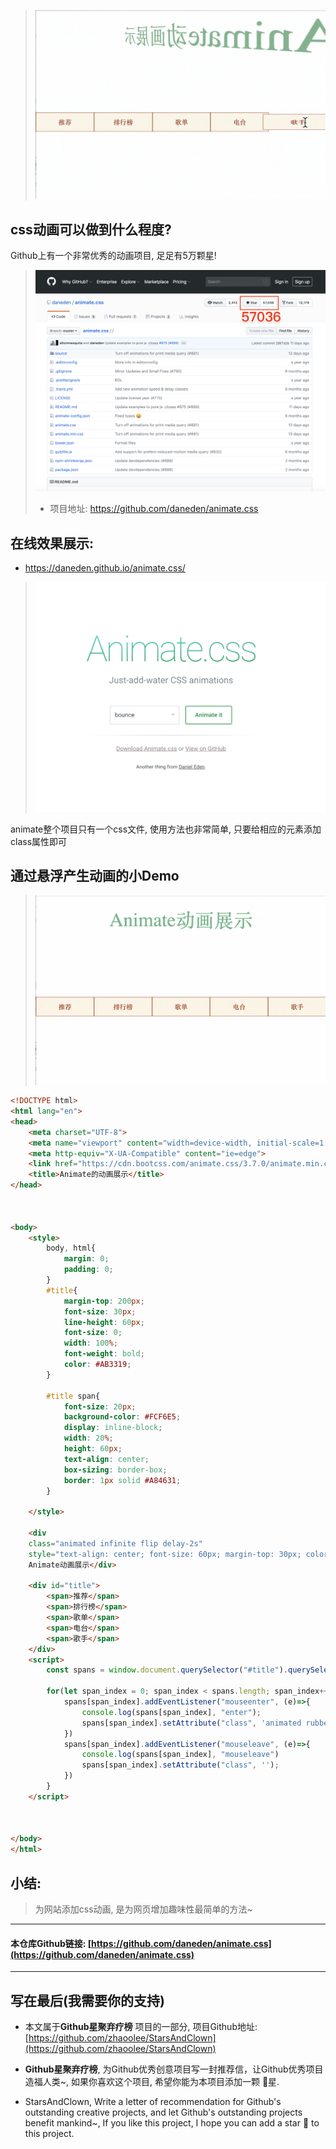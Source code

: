 > ![](https://raw.githubusercontent.com/zhaoolee/GraphBed/master/StarsAndClown/8b212b54662e4b00a3083e7e2dd12c9c.png)

## css动画可以做到什么程度?

Github上有一个非常优秀的动画项目, 足足有5万颗星!
> ![](https://raw.githubusercontent.com/zhaoolee/GraphBed/master/StarsAndClown/d00ef5b9862d41a990f24851226ab736.png)
> - 项目地址: https://github.com/daneden/animate.css



## 在线效果展示:
-  https://daneden.github.io/animate.css/
> ![](https://raw.githubusercontent.com/zhaoolee/GraphBed/master/StarsAndClown/fe5dd53fb0d64757b890aaea4612ee44.png)

animate整个项目只有一个css文件, 使用方法也非常简单, 只要给相应的元素添加class属性即可
## 通过悬浮产生动画的小Demo
> ![](https://raw.githubusercontent.com/zhaoolee/GraphBed/master/StarsAndClown/c6149ffd36624056829c0ea2dd9afd10.gif)


```html
<!DOCTYPE html>
<html lang="en">
<head>
    <meta charset="UTF-8">
    <meta name="viewport" content="width=device-width, initial-scale=1.0">
    <meta http-equiv="X-UA-Compatible" content="ie=edge">
    <link href="https://cdn.bootcss.com/animate.css/3.7.0/animate.min.css" rel="stylesheet">
    <title>Animate的动画展示</title>
</head>



<body>
    <style>
        body, html{
            margin: 0;
            padding: 0;
        }
        #title{
            margin-top: 200px;
            font-size: 30px;
            line-height: 60px;
            font-size: 0;
            width: 100%;
            font-weight: bold;
            color: #AB3319;
        }

        #title span{
            font-size: 20px;
            background-color: #FCF6E5;
            display: inline-block;
            width: 20%;
            height: 60px;
            text-align: center;
            box-sizing: border-box;
            border: 1px solid #A84631;
        }
        
    </style>

    <div 
    class="animated infinite flip delay-2s" 
    style="text-align: center; font-size: 60px; margin-top: 30px; color: #64B587;">
    Animate动画展示</div>

    <div id="title">
        <span>推荐</span>
        <span>排行榜</span>
        <span>歌单</span>
        <span>电台</span>
        <span>歌手</span>
    </div>
    <script>
        const spans = window.document.querySelector("#title").querySelectorAll("span");

        for(let span_index = 0; span_index < spans.length; span_index++){
            spans[span_index].addEventListener("mouseenter", (e)=>{
                console.log(spans[span_index], "enter");
                spans[span_index].setAttribute("class", 'animated rubberBand');
            })
            spans[span_index].addEventListener("mouseleave", (e)=>{
                console.log(spans[span_index], "mouseleave")
                spans[span_index].setAttribute("class", '');
            })
        }
    </script>



</body>
</html>
```

## 小结:
> 为网站添加css动画, 是为网页增加趣味性最简单的方法~


---

#### 本仓库Github链接: [https://github.com/daneden/animate.css](https://github.com/daneden/animate.css)

---

## 写在最后(我需要你的支持)
- 本文属于**Github星聚弃疗榜** 项目的一部分, 项目Github地址: [https://github.com/zhaoolee/StarsAndClown](https://github.com/zhaoolee/StarsAndClown)

- **Github星聚弃疗榜**, 为Github优秀创意项目写一封推荐信，让Github优秀项目造福人类~, 如果你喜欢这个项目, 希望你能为本项目添加一颗 🌟星.

- StarsAndClown, Write a letter of recommendation for Github's outstanding creative projects, and let Github's outstanding projects benefit mankind~, If you like this project, I hope you can add a star 🌟 to this project.





